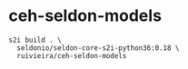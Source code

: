 # ceh-seldon-models

```
s2i build . \
  seldonio/seldon-core-s2i-python36:0.18 \
  ruivieira/ceh-seldon-models
```